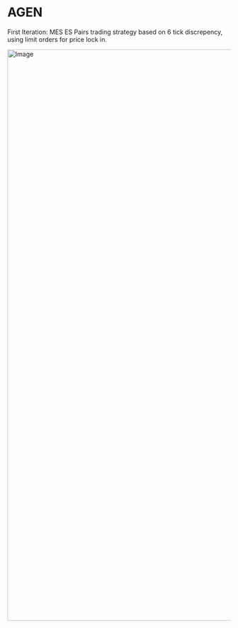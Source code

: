 # AGEN

First Iteration: MES ES Pairs trading strategy based on 6 tick discrepency, using limit orders for price lock in. 

<img width="1291" alt="Image" src="https://github.com/user-attachments/assets/4099458f-a799-4de3-8355-7b3c8c20bb5d" />
